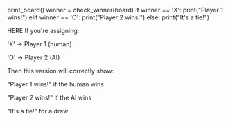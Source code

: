 print_board()
winner = check_winner(board)
if winner == 'X':
    print("Player 1 wins!")
elif winner == 'O':
    print("Player 2 wins!")
else:
    print("It's a tie!")
    
HERE
If you're assigning:

'X' → Player 1 (human)

'O' → Player 2 (AI)

Then this version will correctly show:

"Player 1 wins!" if the human wins

"Player 2 wins!" if the AI wins

"It's a tie!" for a draw
